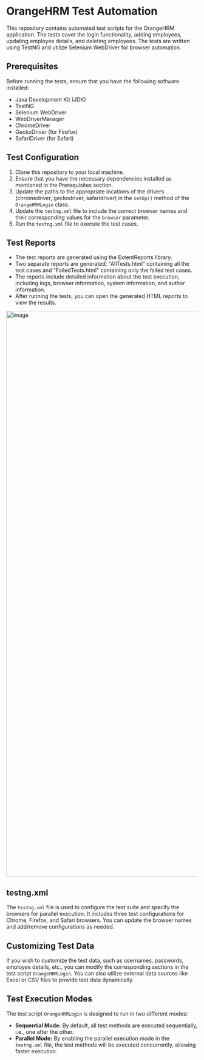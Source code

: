 
# OrangeHRM Test Automation

This repository contains automated test scripts for the OrangeHRM application. The tests cover the login functionality, adding employees, updating employee details, and deleting employees. The tests are written using TestNG and utilize Selenium WebDriver for browser automation.

## Prerequisites

Before running the tests, ensure that you have the following software installed:

- Java Development Kit (JDK)
- TestNG
- Selenium WebDriver
- WebDriverManager
- ChromeDriver
- GeckoDriver (for Firefox)
- SafariDriver (for Safari)

## Test Configuration

1. Clone this repository to your local machine.
2. Ensure that you have the necessary dependencies installed as mentioned in the Prerequisites section.
3. Update the paths to the appropriate locations of the drivers (chromedriver, geckodriver, safaridriver) in the `setUp()` method of the `OrangeHRMLogin` class.
4. Update the `testng.xml` file to include the correct browser names and their corresponding values for the `browser` parameter.
5. Run the `testng.xml` file to execute the test cases.

## Test Reports

- The test reports are generated using the ExtentReports library.
- Two separate reports are generated: "AllTests.html" containing all the test cases and "FailedTests.html" containing only the failed test cases.
- The reports include detailed information about the test execution, including logs, browser information, system information, and author information.
- After running the tests, you can open the generated HTML reports to view the results.

<img width="1488" alt="image" src="https://github.com/ArnazJalse/OrangeHRM-Test-Automation/assets/77377394/cfca5be3-b8a8-415a-baaa-69bc8089e721">


## testng.xml

The `testng.xml` file is used to configure the test suite and specify the browsers for parallel execution. It includes three test configurations for Chrome, Firefox, and Safari browsers. You can update the browser names and add/remove configurations as needed.

## Customizing Test Data

If you wish to customize the test data, such as usernames, passwords, employee details, etc., you can modify the corresponding sections in the test script `OrangeHRMLogin`. You can also utilize external data sources like Excel or CSV files to provide test data dynamically.

## Test Execution Modes

The test script `OrangeHRMLogin` is designed to run in two different modes:
- **Sequential Mode:** By default, all test methods are executed sequentially, i.e., one after the other.
- **Parallel Mode:** By enabling the parallel execution mode in the `testng.xml` file, the test methods will be executed concurrently, allowing faster execution.


